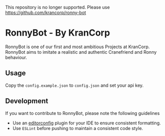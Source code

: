 This repository is no longer supported. Please use https://github.com/krancorp/ronny-bot

# RonnyBot - By KranCorp
RonnyBot is one of our first and most ambitious Projects at KranCorp.
RonnyBot aims to imitate a realistic and authentic Cranefriend and Ronny behaviour.

## Usage
Copy the `config.example.json` to `config.json` and set your api key.

## Development
If you want to contribute to RonnyBot, please note the following guidelines
* Use an [editorconfig](http://editorconfig.org/#download) plugin for your IDE to ensure consistent formatting.
* Use `ESLint` before pushing to maintain a consistent code style.
